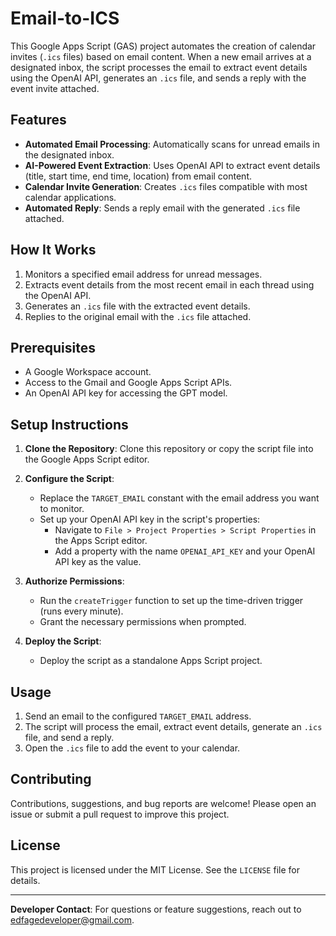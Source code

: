 # Email-to-ICS

This Google Apps Script (GAS) project automates the creation of calendar invites (`.ics` files) based on email content. When a new email arrives at a designated inbox, the script processes the email to extract event details using the OpenAI API, generates an `.ics` file, and sends a reply with the event invite attached.

## Features

- **Automated Email Processing**: Automatically scans for unread emails in the designated inbox.
- **AI-Powered Event Extraction**: Uses OpenAI API to extract event details (title, start time, end time, location) from email content.
- **Calendar Invite Generation**: Creates `.ics` files compatible with most calendar applications.
- **Automated Reply**: Sends a reply email with the generated `.ics` file attached.

## How It Works

1. Monitors a specified email address for unread messages.
2. Extracts event details from the most recent email in each thread using the OpenAI API.
3. Generates an `.ics` file with the extracted event details.
4. Replies to the original email with the `.ics` file attached.

## Prerequisites

- A Google Workspace account.
- Access to the Gmail and Google Apps Script APIs.
- An OpenAI API key for accessing the GPT model.

## Setup Instructions

1. **Clone the Repository**: 
   Clone this repository or copy the script file into the Google Apps Script editor.

2. **Configure the Script**:
   - Replace the `TARGET_EMAIL` constant with the email address you want to monitor.
   - Set up your OpenAI API key in the script's properties:
     - Navigate to `File > Project Properties > Script Properties` in the Apps Script editor.
     - Add a property with the name `OPENAI_API_KEY` and your OpenAI API key as the value.

3. **Authorize Permissions**:
   - Run the `createTrigger` function to set up the time-driven trigger (runs every minute).
   - Grant the necessary permissions when prompted.

4. **Deploy the Script**:
   - Deploy the script as a standalone Apps Script project.

## Usage

1. Send an email to the configured `TARGET_EMAIL` address.
2. The script will process the email, extract event details, generate an `.ics` file, and send a reply.
3. Open the `.ics` file to add the event to your calendar.

## Contributing

Contributions, suggestions, and bug reports are welcome! Please open an issue or submit a pull request to improve this project.

## License

This project is licensed under the MIT License. See the `LICENSE` file for details.

---

**Developer Contact**: For questions or feature suggestions, reach out to [edfagedeveloper@gmail.com](mailto:edfagedeveloper@gmail.com).
